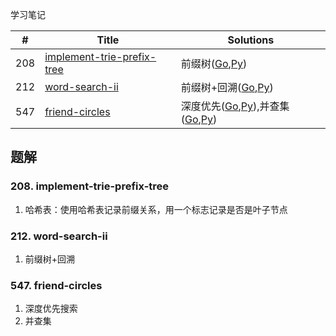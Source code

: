学习笔记

|#|Title|Solutions|
|---|---|------|
|208|[implement-trie-prefix-tree](https://leetcode-cn.com/problems/implement-trie-prefix-tree) | 前缀树([Go](../Week_07/208/implement_trie_prefix_tree.go),[Py](../Week_07/208/implement_trie_prefix_tree.py))|
|212|[word-search-ii](https://leetcode-cn.com/problems/word-search-ii) | 前缀树+回溯([Go](../Week_07/212/word_search_ii.go),[Py](../Week_07/212/word_search_ii.py))|
|547|[friend-circles](https://leetcode-cn.com/problems/friend-circles) | 深度优先([Go](../Week_07/547/friend_circles.go),[Py](../Week_07/547/friend_circles.py)),并查集([Go](../Week_07/547/friend_circles2.go),[Py](../Week_07/547/friend_circles2.py))|


## 题解

### 208. implement-trie-prefix-tree

1. 哈希表：使用哈希表记录前缀关系，用一个标志记录是否是叶子节点 

### 212. word-search-ii

1. 前缀树+回溯 
 
### 547. friend-circles

1. 深度优先搜索
2. 并查集
  
